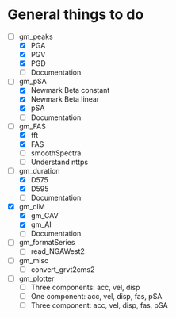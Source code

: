 # General things to do

- [ ] gm_peaks
  - [x] PGA
  - [x] PGV
  - [x] PGD
  - [ ] Documentation
- [ ] gm_pSA
  - [x] Newmark Beta constant
  - [x] Newmark Beta linear
  - [x] pSA
  - [ ] Documentation
- [ ] gm_FAS
  - [x] fft
  - [x] FAS
  - [ ] smoothSpectra
  - [ ] Understand nttps
- [ ] gm_duration
  - [x] D575
  - [x] D595
  - [ ] Documentation
- [x] gm_cIM
  - [x] gm_CAV
  - [x] gm_AI
  - [ ] Documentation
- [ ] gm_formatSeries
  - [ ] read_NGAWest2
- [ ] gm_misc
  - [ ] convert_grvt2cms2
- [ ] gm_plotter
  - [ ] Three components: acc, vel, disp
  - [ ] One component: acc, vel, disp, fas, pSA
  - [ ] Three component: acc, vel, disp, fas, pSA